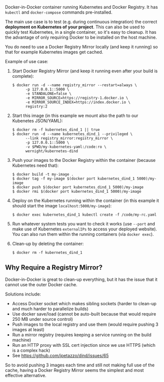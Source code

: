 Docker-in-Docker container running Kubernetes and Docker Registry. It has `kubectl` and `docker-compose` commands pre-installed.

The main use case is to test (e.g. during continuous integration) the correct **deployment on Kubernetes of your project**. This can also be used to quickly test Kubernetes, in a single container, so it's easy to cleanup. It has the advantage of only requiring Docker to be installed on the host machine.

You do need to use a Docker Registry Mirror locally (and keep it running) so that for example Kubernetes images get cached.

Example of use case:

 1. Start Docker Registry Mirror (and keep it running even after your build is complete):

        $ docker run -d --name registry_mirror --restart=always \
              -p 127.0.0.1::5000 \
              -e STANDALONE=false \
              -e MIRROR_SOURCE=https://registry-1.docker.io \
              -e MIRROR_SOURCE_INDEX=https://index.docker.io \
              registry:2

 2. Start this image (in this example we mount also the path to our Kubenetes JSON/YAML):

        $ docker rm -f kubernetes_dind_1 || true
        $ docker run -d --name kubernetes_dind_1 --privileged \
              --link registry_mirror:registry_mirror \
              -p 127.0.0.1::5000 \
              -v $PWD/my-kubernetes-yaml:/code:ro \
              wernight/kubernetes-dind

 3. Push your images to the Docker Registry within the container (because Kubernetes need that):
 
        $ docker build -t my-image .
        $ docker tag -f my-image $(docker port kubernetes_dind_1 5000)/my-image
        $ docker push $(docker port kubernetes_dind_1 5000)/my-image
        $ docker rmi $(docker port kubernetes_dind_1 5000)/my-image
 
 4. Deploy on the Kubernetes running within the container (in this example it should start the image `localhost:5000/my-image`):

        $ docker exec kubernetes_dind_1 kubectl create -f /code/my-rc.yaml

 5. Run whatever system tests you want to check it works (use `--port` and make use of Kubernetes `externalIPs` to access your deployed website). You can also run them within the running containers (via `docker exec`).

 6. Clean-up by deleting the container:

        $ docker rm -f kubernetes_dind_1


Why Require a Registry Mirror?
------------------------------

Docker-in-Docker is great to clean-up everything, but it has the issue that it cannot use the outer Docker cache.

Solutions include:

  * Access Docker socket which makes sibling sockets (harder to clean-up and much harder to parallelize builds)
  * Use docker save/load (cannot be auto-built because that would require 250 MB under source control)
  * Push images to the local registry and use them (would require pushing 3 images at least)
  * Run a mirror registry (requires keeping a service running on the build machine)
  * Run an HTTP proxy with SSL cert injection since we use HTTPS (which is a complex hack)
  * See https://github.com/jpetazzo/dind/issues/65

So to avoid pushing 3 images each time and still not making full use of the cache, having a
Docker Registry Mirror seems the simplest and most effective alternative.
